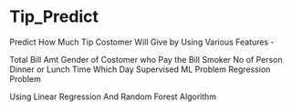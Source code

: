 # Tip_Predict

Predict How Much Tip Costomer Will Give by Using Various Features -

Total Bill Amt
Gender of Costomer who Pay the Bill
Smoker
No of Person
Dinner or Lunch Time
Which Day
Supervised ML Problem Regression Problem

Using Linear Regression And Random Forest Algorithm
